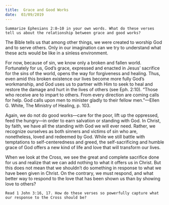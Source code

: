 ```yaml
---
title:  Grace and Good Works
date:  03/09/2019
---
```


`Summarize Ephesians 2:8–10 in your own words. What do these verses tell us about the relationship between grace and good works?`

The Bible tells us that among other things, we were created to worship God and to serve others. Only in our imagination can we try to understand what these acts would be like in a sinless environment.

For now, because of sin, we know only a broken and fallen world. Fortunately for us, God’s grace, expressed and enacted in Jesus’ sacrifice for the sins of the world, opens the way for forgiveness and healing. Thus, even amid this broken existence our lives become more fully God’s workmanship, and God uses us to partner with Him to seek to heal and restore the damage and hurt in the lives of others (see Eph. 2:10). “Those who receive are to impart to others. From every direction are coming calls for help. God calls upon men to minister gladly to their fellow men.”—Ellen G. White, The Ministry of Healing, p. 103.

Again, we do not do good works—care for the poor, lift up the oppressed, feed the hungry—in order to earn salvation or standing with God. In Christ, by faith, we have all the standing with God we will ever need. Rather, we recognize ourselves as both sinners and victims of sin who are, nonetheless, loved and redeemed by God. While we still battle with temptations to self-centeredness and greed, the self-sacrificing and humble grace of God offers a new kind of life and love that will transform our lives.

When we look at the Cross, we see the great and complete sacrifice done for us and realize that we can add nothing to what it offers us in Christ. But this does not mean that we shouldn’t do something in response to what we have been given in Christ. On the contrary, we must respond, and what better way to respond to the love that has been shown us than by showing love to others?

`Read 1 John 3:16, 17. How do these verses so powerfully capture what our response to the Cross should be?`